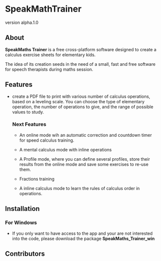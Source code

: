 # SpeakMathTrainer

version alpha.1.0

## About

__SpeakMaths Trainer__ is a free cross-platform software designed to create a calculus exercise sheets for elementary kids. 

The idea of its creation seeds in the need of a small, fast and free software for speech therapists during maths session. 

## Features

* create a PDF file to print with various number of calculus operations, based on a leveling scale. You can choose the type of elementary operation, the number of operations to give, and the range of possible values to study.

	### Next Features

	* An online mode wih an automatic correction and countdown timer for speed calculus training.

	* A mental calculus mode with inline operations
	
	* A Profile mode, where you can define several profiles, store their results from the online mode and save some exercises to re-use them.

	* Fractions training

	* A inline calculus mode to learn the rules of calculus order in operations. 

## Installation 

### For Windows

* If you only want to have access to the app and your are not interested into the code, please download the package **SpeakMaths_Trainer_win**


## Contributors



